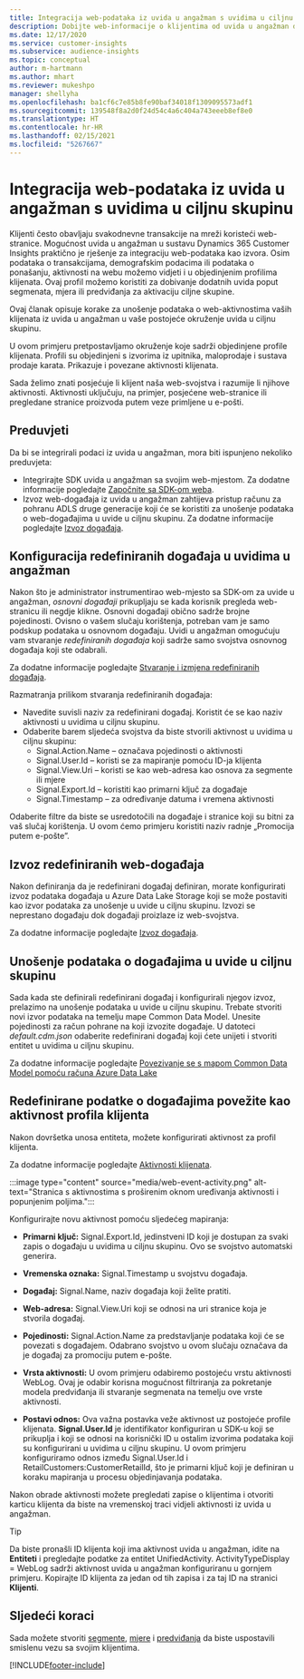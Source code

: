 ```yaml
---
title: Integracija web-podataka iz uvida u angažman s uvidima u ciljnu skupinu
description: Dobijte web-informacije o klijentima od uvida u angažman do uvida u ciljnu skupinu.
ms.date: 12/17/2020
ms.service: customer-insights
ms.subservice: audience-insights
ms.topic: conceptual
author: m-hartmann
ms.author: mhart
ms.reviewer: mukeshpo
manager: shellyha
ms.openlocfilehash: ba1cf6c7e85b8fe90baf34018f1309095573adf1
ms.sourcegitcommit: 139548f8a2d0f24d54c4a6c404a743eeeb8ef8e0
ms.translationtype: HT
ms.contentlocale: hr-HR
ms.lasthandoff: 02/15/2021
ms.locfileid: "5267667"
---
```

# <a name="integrate-web-data-from-engagement-insights-with-audience-insights"></a>Integracija web-podataka iz uvida u angažman s uvidima u ciljnu skupinu

Klijenti često obavljaju svakodnevne transakcije na mreži koristeći web-stranice. Mogućnost uvida u angažman u sustavu Dynamics 365 Customer Insights praktično je rješenje za integraciju web-podataka kao izvora. Osim podataka o transakcijama, demografskim podacima ili podataka o ponašanju, aktivnosti na webu možemo vidjeti i u objedinjenim profilima klijenata. Ovaj profil možemo koristiti za dobivanje dodatnih uvida poput segmenata, mjera ili predviđanja za aktivaciju ciljne skupine.

Ovaj članak opisuje korake za unošenje podataka o web-aktivnostima vaših klijenata iz uvida u angažman u vaše postojeće okruženje uvida u ciljnu skupinu.

U ovom primjeru pretpostavljamo okruženje koje sadrži objedinjene profile klijenata. Profili su objedinjeni s izvorima iz upitnika, maloprodaje i sustava prodaje karata. Prikazuje i povezane aktivnosti klijenata. 

Sada želimo znati posjećuje li klijent naša web-svojstva i razumije li njihove aktivnosti. Aktivnosti uključuju, na primjer, posjećene web-stranice ili pregledane stranice proizvoda putem veze primljene u e-pošti.

## <a name="prerequisites"></a>Preduvjeti

Da bi se integrirali podaci iz uvida u angažman, mora biti ispunjeno nekoliko preduvjeta: 

- Integrirajte SDK uvida u angažman sa svojim web-mjestom. Za dodatne informacije pogledajte [Započnite sa SDK-om weba](../engagement-insights/instrument-website.md).
- Izvoz web-događaja iz uvida u angažman zahtijeva pristup računu za pohranu ADLS druge generacije koji će se koristiti za unošenje podataka o web-događajima u uvide u ciljnu skupinu. Za dodatne informacije pogledajte [Izvoz događaja](../engagement-insights/export-events.md).

## <a name="configure-refined-events-in-engagement-insights"></a>Konfiguracija redefiniranih događaja u uvidima u angažman

Nakon što je administrator instrumentirao web-mjesto sa SDK-om za uvide u angažman, *osnovni događaji* prikupljaju se kada korisnik pregleda web-stranicu ili negdje klikne. Osnovni događaji obično sadrže brojne pojedinosti. Ovisno o vašem slučaju korištenja, potreban vam je samo podskup podataka u osnovnom događaju. Uvidi u angažman omogućuju vam stvaranje *redefiniranih događaja* koji sadrže samo svojstva osnovnog događaja koji ste odabrali.     

Za dodatne informacije pogledajte [Stvaranje i izmjena redefiniranih događaja](../engagement-insights/refined-events.md).

Razmatranja prilikom stvaranja redefiniranih događaja: 

- Navedite suvisli naziv za redefinirani događaj. Koristit će se kao naziv aktivnosti u uvidima u ciljnu skupinu.
- Odaberite barem sljedeća svojstva da biste stvorili aktivnost u uvidima u ciljnu skupinu: 
    - Signal.Action.Name – označava pojedinosti o aktivnosti
    - Signal.User.Id – koristi se za mapiranje pomoću ID-ja klijenta
    - Signal.View.Uri – koristi se kao web-adresa kao osnova za segmente ili mjere
    - Signal.Export.Id – koristiti kao primarni ključ za događaje <!-- system generated, do we need to list?-->
    - Signal.Timestamp – za određivanje datuma i vremena aktivnosti

Odaberite filtre da biste se usredotočili na događaje i stranice koji su bitni za vaš slučaj korištenja. U ovom ćemo primjeru koristiti naziv radnje „Promocija putem e-pošte”.

## <a name="export-the-refined-web-events"></a>Izvoz redefiniranih web-događaja 

Nakon definiranja da je redefinirani događaj definiran, morate konfigurirati izvoz podataka događaja u Azure Data Lake Storage koji se može postaviti kao izvor podataka za unošenje u uvide u ciljnu skupinu. Izvozi se neprestano događaju dok događaji proizlaze iz web-svojstva.

Za dodatne informacije pogledajte [Izvoz događaja](../engagement-insights/export-events.md).

## <a name="ingest-event-data-to-audience-insights"></a>Unošenje podataka o događajima u uvide u ciljnu skupinu

Sada kada ste definirali redefinirani događaj i konfigurirali njegov izvoz, prelazimo na unošenje podataka u uvide u ciljnu skupinu. Trebate stvoriti novi izvor podataka na temelju mape Common Data Model. Unesite pojedinosti za račun pohrane na koji izvozite događaje. U datoteci *default.cdm.json* odaberite redefinirani događaj koji ćete unijeti i stvoriti entitet u uvidima u ciljnu skupinu.

Za dodatne informacije pogledajte [Povezivanje se s mapom Common Data Model pomoću računa Azure Data Lake](connect-common-data-model.md)


## <a name="relate-refined-event-data-as-an-activity-of-a-customer-profile"></a>Redefinirane podatke o događajima povežite kao aktivnost profila klijenta

Nakon dovršetka unosa entiteta, možete konfigurirati aktivnost za profil klijenta.

Za dodatne informacije pogledajte [Aktivnosti klijenata](activities.md).

:::image type="content" source="media/web-event-activity.png" alt-text="Stranica s aktivnostima s proširenim oknom uređivanja aktivnosti i popunjenim poljima.":::

Konfigurirajte novu aktivnost pomoću sljedećeg mapiranja: 

- **Primarni ključ:** Signal.Export.Id, jedinstveni ID koji je dostupan za svaki zapis o događaju u uvidima u ciljnu skupinu. Ovo se svojstvo automatski generira.

- **Vremenska oznaka:** Signal.Timestamp u svojstvu događaja.

- **Događaj:** Signal.Name, naziv događaja koji želite pratiti.

- **Web-adresa:** Signal.View.Uri koji se odnosi na uri stranice koja je stvorila događaj.

- **Pojedinosti:** Signal.Action.Name za predstavljanje podataka koji će se povezati s događajem. Odabrano svojstvo u ovom slučaju označava da je događaj za promociju putem e-pošte.

- **Vrsta aktivnosti:** U ovom primjeru odabiremo postojeću vrstu aktivnosti WebLog. Ovaj je odabir korisna mogućnost filtriranja za pokretanje modela predviđanja ili stvaranje segmenata na temelju ove vrste aktivnosti.

- **Postavi odnos:** Ova važna postavka veže aktivnost uz postojeće profile klijenata. **Signal.User.Id** je identifikator konfiguriran u SDK-u koji se prikuplja i koji se odnosi na korisnički ID u ostalim izvorima podataka koji su konfigurirani u uvidima u ciljnu skupinu. U ovom primjeru konfiguriramo odnos između Signal.User.Id i RetailCustomers:CustomerRetailId, što je primarni ključ koji je definiran u koraku mapiranja u procesu objedinjavanja podataka.


Nakon obrade aktivnosti možete pregledati zapise o klijentima i otvoriti karticu klijenta da biste na vremenskoj traci vidjeli aktivnosti iz uvida u angažman. 

> [!TIP]
> Da biste pronašli ID klijenta koji ima aktivnost uvida u angažman, idite na **Entiteti** i pregledajte podatke za entitet UnifiedActivity. ActivityTypeDisplay = WebLog sadrži aktivnost uvida u angažman konfiguriranu u gornjem primjeru. Kopirajte ID klijenta za jedan od tih zapisa i za taj ID na stranici **Klijenti**.

## <a name="next-steps"></a>Sljedeći koraci

Sada možete stvoriti [segmente](segments.md), [mjere](measures.md) i [predviđanja](predictions.md) da biste uspostavili smislenu vezu sa svojim klijentima.


[!INCLUDE[footer-include](../includes/footer-banner.md)]